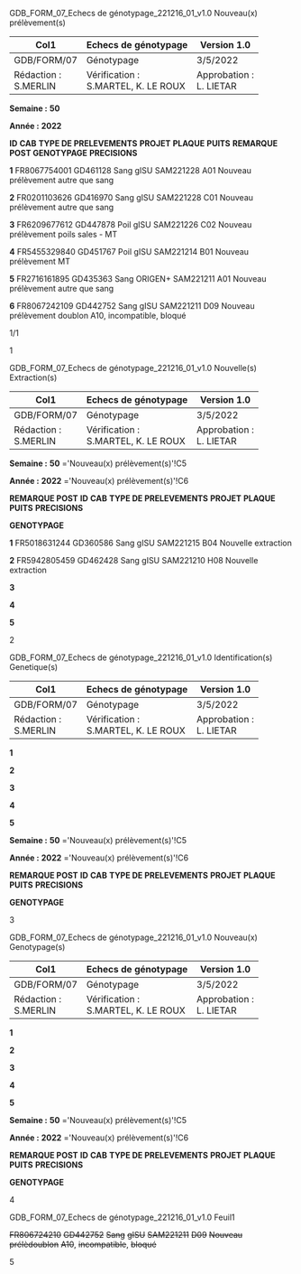 GDB_FORM_07_Echecs de génotypage_221216_01_v1.0 Nouveau(x) prélèvement(s)




|Col1|Echecs de génotypage|Version 1.0|
|---|---|---|
|GDB/FORM/07|Génotypage|3/5/2022|
|Rédaction :<br>S.MERLIN|Vérification :<br>S.MARTEL, K. LE ROUX|Approbation :<br>L. LIETAR|


**Semaine :** **50**

**Année :** **2022**

**ID** **CAB** **TYPE DE PRELEVEMENTS** **PROJET** **PLAQUE** **PUITS** **REMARQUE POST GENOTYPAGE** **PRECISIONS**

**1** FR8067754001 GD461128 Sang gISU SAM221228 A01 Nouveau prélèvement autre que sang

**2** FR0201103626 GD416970 Sang gISU SAM221228 C01 Nouveau prélèvement autre que sang

**3** FR6209677612 GD447878 Poil gISU SAM221226 C02 Nouveau prélèvement poils sales - MT

**4** FR5455329840 GD451767 Poil gISU SAM221214 B01 Nouveau prélèvement MT

**5** FR2716161895 GD435363 Sang ORIGEN+ SAM221211 A01 Nouveau prélèvement autre que sang

**6** FR8067242109 GD442752 Sang gISU SAM221211 D09 Nouveau prélèvement doublon A10, incompatible, bloqué

1/1


1

GDB_FORM_07_Echecs de génotypage_221216_01_v1.0 Nouvelle(s) Extraction(s)



|Col1|Echecs de génotypage|Version 1.0|
|---|---|---|
|GDB/FORM/07|Génotypage|3/5/2022|
|Rédaction :<br>S.MERLIN|Vérification :<br>S.MARTEL, K. LE ROUX|Approbation :<br>L. LIETAR|


**Semaine :** **50** ='Nouveau(x) prélèvement(s)'!C5

**Année :** **2022** ='Nouveau(x) prélèvement(s)'!C6



**REMARQUE POST**
**ID** **CAB** **TYPE DE PRELEVEMENTS** **PROJET** **PLAQUE** **PUITS** **PRECISIONS**

**GENOTYPAGE**


**1** FR5018631244 GD360586 Sang gISU SAM221215 B04 Nouvelle extraction

**2** FR5942805459 GD462428 Sang gISU SAM221210 H08 Nouvelle extraction

**3**

**4**

**5**


2

GDB_FORM_07_Echecs de génotypage_221216_01_v1.0 Identification(s) Genetique(s)


|Col1|Echecs de génotypage|Version 1.0|
|---|---|---|
|GDB/FORM/07|Génotypage|3/5/2022|
|Rédaction :<br>S.MERLIN|Vérification :<br>S.MARTEL, K. LE ROUX|Approbation :<br>L. LIETAR|


**1**

**2**

**3**

**4**

**5**


**Semaine :** **50** ='Nouveau(x) prélèvement(s)'!C5

**Année :** **2022** ='Nouveau(x) prélèvement(s)'!C6



**REMARQUE POST**
**ID** **CAB** **TYPE DE PRELEVEMENTS** **PROJET** **PLAQUE** **PUITS** **PRECISIONS**

**GENOTYPAGE**


3

GDB_FORM_07_Echecs de génotypage_221216_01_v1.0 Nouveau(x) Genotypage(s)


|Col1|Echecs de génotypage|Version 1.0|
|---|---|---|
|GDB/FORM/07|Génotypage|3/5/2022|
|Rédaction :<br>S.MERLIN|Vérification :<br>S.MARTEL, K. LE ROUX|Approbation :<br>L. LIETAR|


**1**

**2**

**3**

**4**

**5**


**Semaine :** **50** ='Nouveau(x) prélèvement(s)'!C5

**Année :** **2022** ='Nouveau(x) prélèvement(s)'!C6



**REMARQUE POST**
**ID** **CAB** **TYPE DE PRELEVEMENTS** **PROJET** **PLAQUE** **PUITS** **PRECISIONS**

**GENOTYPAGE**


4

GDB_FORM_07_Echecs de génotypage_221216_01_v1.0 Feuil1

~~FR806724210~~ ~~GD442752~~ ~~Sang~~ ~~gISU~~ ~~SAM221211~~ ~~D09~~ ~~Nouveau~~ ~~prélèdoublon~~ ~~A10~~, ~~incompatible~~, ~~bloqué~~

5

